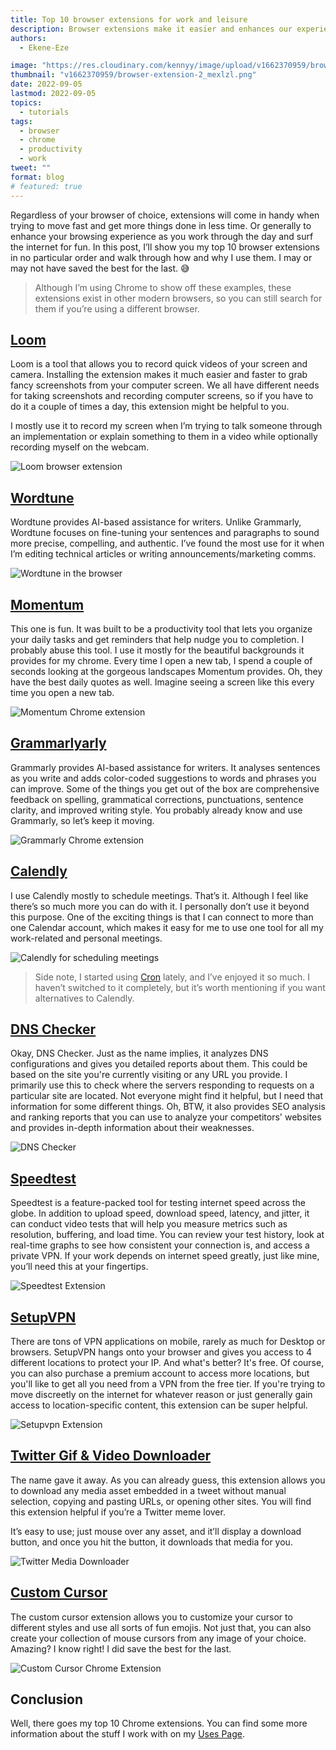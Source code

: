 ```yaml
---
title: Top 10 browser extensions for work and leisure
description: Browser extensions make it easier and enhances our experiences as we use modern browsers to work and surf the internet for fun. In this post, I'll share my top 1o browser extensions, why and how I use them.
authors:
  - Ekene-Eze

image: "https://res.cloudinary.com/kennyy/image/upload/v1662370959/browser-extension-2_mexlzl.png"
thumbnail: "v1662370959/browser-extension-2_mexlzl.png"
date: 2022-09-05
lastmod: 2022-09-05
topics:
  - tutorials
tags:
  - browser
  - chrome
  - productivity
  - work
tweet: ""
format: blog
# featured: true
---
```


Regardless of your browser of choice, extensions will come in handy when trying to move fast and get more things done in less time. Or generally to enhance your browsing experience as you work through the day and surf the internet for fun. In this post, I’ll show you my top 10 browser extensions in no particular order and walk through how and why I use them. I may or may not have saved the best for the last. 😅

> Although I’m using Chrome to show off these examples, these extensions exist in other modern browsers, so you can still search for them if you’re using a different browser.

## [Loom](https://chrome.google.com/webstore/detail/loom-%E2%80%93-free-screen-record/liecbddmkiiihnedobmlmillhodjkdmb/related)

Loom is a tool that allows you to record quick videos of your screen and camera. Installing the extension makes it much easier and faster to grab fancy screenshots from your computer screen. We all have different needs for taking screenshots and recording computer screens, so if you have to do it a couple of times a day, this extension might be helpful to you.

I mostly use it to record my screen when I’m trying to talk someone through an implementation or explain something to them in a video while optionally recording myself on the webcam.

![Loom browser extension](https://paper-attachments.dropbox.com/s_FE63A7A6DEDD492F8EA5436E1678268DA1A550651280E7B3F3CFF69C102B0989_1661530128461_Screen+Shot+2022-08-26+at+8.08.16+PM.png)

## [Wordtune](https://chrome.google.com/webstore/detail/wordtune-ai-powered-writi/nllcnknpjnininklegdoijpljgdjkijc)

Wordtune provides AI-based assistance for writers. Unlike Grammarly, Wordtune focuses on fine-tuning your sentences and paragraphs to sound more precise, compelling, and authentic. I’ve found the most use for it when I’m editing technical articles or writing announcements/marketing comms.

![Wordtune in the browser](https://paper-attachments.dropbox.com/s_FE63A7A6DEDD492F8EA5436E1678268DA1A550651280E7B3F3CFF69C102B0989_1661531152603_image.png)

## [Momentum](https://chrome.google.com/webstore/detail/momentum/laookkfknpbbblfpciffpaejjkokdgca)

This one is fun. It was built to be a productivity tool that lets you organize your daily tasks and get reminders that help nudge you to completion. I probably abuse this tool. I use it mostly for the beautiful backgrounds it provides for my chrome. Every time I open a new tab, I spend a couple of seconds looking at the gorgeous landscapes Momentum provides. Oh, they have the best daily quotes as well. Imagine seeing a screen like this every time you open a new tab.

![Momentum Chrome extension](https://paper-attachments.dropbox.com/s_FE63A7A6DEDD492F8EA5436E1678268DA1A550651280E7B3F3CFF69C102B0989_1661532113076_image.png)

## [Grammarly](https://chrome.google.com/webstore/detail/grammarly-grammar-checker/kbfnbcaeplbcioakkpcpgfkobkghlhen)[a](https://chrome.google.com/webstore/detail/grammarly-grammar-checker/kbfnbcaeplbcioakkpcpgfkobkghlhen)[rly](https://chrome.google.com/webstore/detail/grammarly-grammar-checker/kbfnbcaeplbcioakkpcpgfkobkghlhen)

Grammarly provides AI-based assistance for writers. It analyses sentences as you write and adds color-coded suggestions to words and phrases you can improve. Some of the things you get out of the box are comprehensive feedback on spelling, grammatical corrections, punctuations, sentence clarity, and improved writing style. You probably already know and use Grammarly, so let’s keep it moving.

![Grammarly Chrome extension](https://paper-attachments.dropbox.com/s_9D1F0FDDC5ACD7DC3B7E35B9451557AD5C1CF3202D950A37B19B69EB24C56170_1662036677919_CleanShot+2022-09-01+at+16.50.522x.png)

## [Calendly](https://chrome.google.com/webstore/detail/calendly-meeting-scheduli/cbhilkcodigmigfbnphipnnmamjfkipp/related)

I use Calendly mostly to schedule meetings. That’s it. Although I feel like there’s so much more you can do with it. I personally don’t use it beyond this purpose. One of the exciting things is that I can connect to more than one Calendar account, which makes it easy for me to use one tool for all my work-related and personal meetings.

![Calendly for scheduling meetings](https://paper-attachments.dropbox.com/s_9D1F0FDDC5ACD7DC3B7E35B9451557AD5C1CF3202D950A37B19B69EB24C56170_1662039087381_CleanShot+2022-09-01+at+17.31.142x.png)

> Side note, I started using [Cron](https://cron.com/) lately, and I’ve enjoyed it so much. I haven’t switched to it completely, but it’s worth mentioning if you want alternatives to Calendly.

## [DNS Checker](https://chrome.google.com/webstore/detail/dns-checker-seo-and-domai/gegfpbhjnhegdnjdkghhnneaocdbbhjp/related)

Okay, DNS Checker. Just as the name implies, it analyzes DNS configurations and gives you detailed reports about them. This could be based on the site you're currently visiting or any URL you provide. I primarily use this to check where the servers responding to requests on a particular site are located. Not everyone might find it helpful, but I need that information for some different things. Oh, BTW, it also provides SEO analysis and ranking reports that you can use to analyze your competitors' websites and provides in-depth information about their weaknesses.

![DNS Checker](https://paper-attachments.dropbox.com/s_9D1F0FDDC5ACD7DC3B7E35B9451557AD5C1CF3202D950A37B19B69EB24C56170_1662043286531_CleanShot+2022-09-01+at+18.32.232x.png)

## [Speedtest](https://chrome.google.com/webstore/detail/speedtest-by-ookla/pgjjikdiikihdfpoppgaidccahalehjh)

Speedtest is a feature-packed tool for testing internet speed across the globe. In addition to upload speed, download speed, latency, and jitter, it can conduct video tests that will help you measure metrics such as resolution, buffering, and load time. You can review your test history, look at real-time graphs to see how consistent your connection is, and access a private VPN. If your work depends on internet speed greatly, just like mine, you’ll need this at your fingertips.

![Speedtest Extension](https://paper-attachments.dropbox.com/s_9D1F0FDDC5ACD7DC3B7E35B9451557AD5C1CF3202D950A37B19B69EB24C56170_1662044385773_CleanShot+2022-09-01+at+18.59.162x.png)

## [SetupVPN](https://chrome.google.com/webstore/detail/setupvpn-lifetime-free-vp/oofgbpoabipfcfjapgnbbjjaenockbdp)

There are tons of VPN applications on mobile, rarely as much for Desktop or browsers. SetupVPN hangs onto your browser and gives you access to 4 different locations to protect your IP. And what's better? It's free. Of course, you can also purchase a premium account to access more locations, but you'll like to get all you need from a VPN from the free tier.
If you're trying to move discreetly on the internet for whatever reason or just generally gain access to location-specific content, this extension can be super helpful.

![Setupvpn Extension](https://paper-attachments.dropbox.com/s_9D1F0FDDC5ACD7DC3B7E35B9451557AD5C1CF3202D950A37B19B69EB24C56170_1662062256913_CleanShot+2022-09-01+at+23.55.062x.png)

## [Twitter Gif & Video Downloader](https://chrome.google.com/webstore/detail/twitter-gif-video-downloa/dnplonfnokbnmniimndpkglalockjmbn)

The name gave it away. As you can already guess, this extension allows you to download any media asset embedded in a tweet without manual selection, copying and pasting URLs, or opening other sites. You will find this extension helpful if you’re a Twitter meme lover.

It’s easy to use; just mouse over any asset, and it’ll display a download button, and once you hit the button, it downloads that media for you.

![Twitter Media Downloader](https://paper-attachments.dropbox.com/s_9D1F0FDDC5ACD7DC3B7E35B9451557AD5C1CF3202D950A37B19B69EB24C56170_1662063045430_image.png)

## [Custom Cursor](https://chrome.google.com/webstore/detail/custom-cursor-for-chrome/ogdlpmhglpejoiomcodnpjnfgcpmgale/related)

The custom cursor extension allows you to customize your cursor to different styles and use all sorts of fun emojis. Not just that, you can also create your collection of mouse cursors from any image of your choice. Amazing? I know right! I did save the best for the last.

![Custom Cursor Chrome Extension](https://paper-attachments.dropbox.com/s_9D1F0FDDC5ACD7DC3B7E35B9451557AD5C1CF3202D950A37B19B69EB24C56170_1662063648891_CleanShot+2022-09-02+at+00.20.402x.png)

## Conclusion

Well, there goes my top 10 Chrome extensions. You can find some more information about the stuff I work with on my [Uses Page](https://kenny.engineer/Uses).
